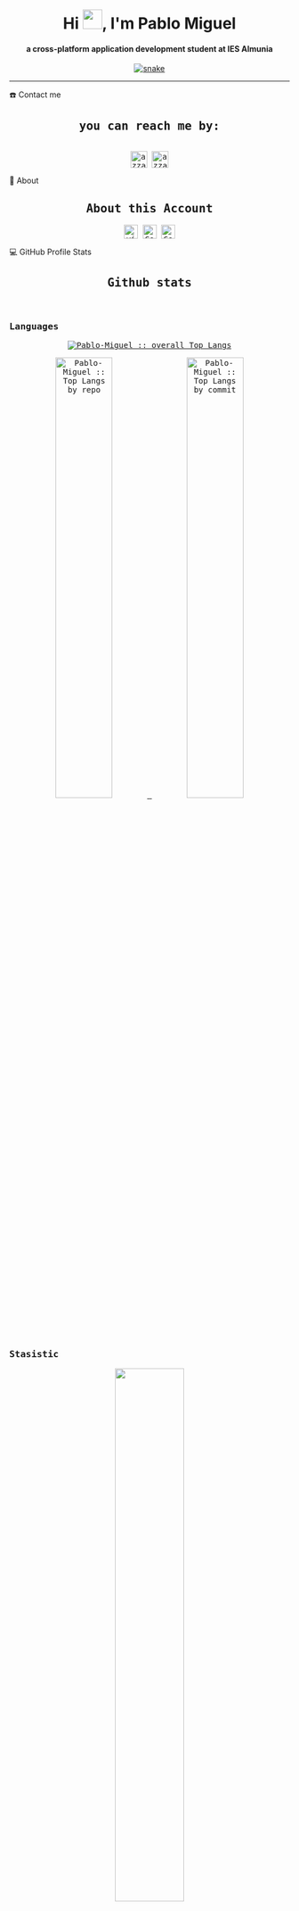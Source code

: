 <div align="center">
  <h1 align="center">Hi <img width="35" src="https://github.com/Pablo-Miguel/Pablo-Miguel/resources/waving.gif" />, I'm Pablo Miguel</h1>
  <h4 align="center">
    a cross-platform application development student at IES Almunia
  </h4>
</div>

<div align="center">
  <a href="https://github.com/Pablo-Miguel"> <img src="https://github.com/Pablo-Miguel/Pablo-Miguel/resources/grid-snake.svg" alt="snake" /></a>
</div>

-----
<summary>☎️ Contact me</summary>
<div>
  <samp>
    <h2 align="center">you can reach me by:</h2>
    <p align="center">
      <br />
      <a
        href="https://www.linkedin.com/in/pablo-miguel-del-castillo-591875246/"
        target="blank"
        ><img
          align="center"
          src="https://img.shields.io/badge/linkedin-%231DA1F2.svg?style=for-the-badge&logo=linkedin&logoColor=white"
          alt="azzar"
          height="30"
      /></a>
      <a href="mailto:pablomigueldelcastillo@gmail.com" target="blank"
        ><img
          align="center"
          src="https://img.shields.io/badge/gmail-EA4335.svg?style=for-the-badge&logo=gmail&logoColor=white"
          alt="azzar"
          height="30"
      /></a>
    </p>
  </samp>
</div>

<summary>🧮 About</summary>
<div>
  <samp>
    <h2 align="center">About this Account</h2>
    <p align="center">
      <a href="https://github.com/Pablo-Miguel" target="blank"
        ><img
          align="center"
          src="https://komarev.com/ghpvc/?username=Pablo-Miguel&style=for-the-badge&label=PROFILE+VIEWS"
          height="25"
          alt="views count"
      /></a>
      <a
        href="https://www.codefactor.io/repository/github/pablo-miguel/acdat-mvc_vehiculos"
        ><img
          align="center"
          src="https://www.codefactor.io/repository/github/pablo-miguel/acdat-mvc_vehiculos/badge"
          height="25"
          alt="CodeFactor"
      /></a>
      <a href="https://github.com/Pablo-Miguel"
        ><img
          align="center"
          src="https://img.shields.io/github/followers/Pablo-Miguel?style=for-the-badge"
          height="25"
          alt="CodeFactor"
      /></a>
    </p>
  </samp>
</div>

<summary>💻 GitHub Profile Stats</summary>
<div>
  <samp>
    <h2 align="center">Github stats</h2>
    <br />
    <summary><h3>Languages</h3></summary>
    <p align="center">
      <a href="https://github.com/Pablo-Miguel">
        <img
          src="https://github-readme-stats.vercel.app/api/top-langs/?username=Pablo-Miguel&langs_count=6&theme=gruvbox&layout=compact&hide_border=true"
          alt="Pablo-Miguel :: overall Top Langs "
      /></a>
    </p>
    <p align="center">
      <a href="https://github.com/Pablo-Miguel">
        <img
          width="45%"
          src="https://github-profile-summary-cards.vercel.app/api/cards/repos-per-language?username=Pablo-Miguel&theme=gruvbox&layout=compact&hide_border=true"
          alt="Pablo-Miguel :: Top Langs by repo"
        />
        <img
          width="45%"
          src="https://github-profile-summary-cards.vercel.app/api/cards/most-commit-language?username=Pablo-Miguel&theme=gruvbox&layout=compact&hide_border=true"
          alt="Pablo-Miguel :: Top Langs by commit"
        />
      </a>
    </p>
    <summary><h3>Stasistic</h3></summary>
    <p align="center">
      <a href="https://github.com/Pablo-Miguel/">
        <img
          width="49.5%"
          src="https://github-readme-stats.vercel.app/api?username=Pablo-Miguel&show_icons=true&theme=gruvbox&hide_border=true"
        />
        <img
          width="49.5%"
          src="https://github-readme-streak-stats.herokuapp.com/?user=Pablo-Miguel&theme=gruvbox&hide_border=true"
        />
      </a>
    </p>
    <br />
  </samp>
</div>

<summary>📈 Latest Activity Graph</summary>
<samp>
  <br />
  <h2 align="center">Latest contribution</h2>
  <a href="https://github.com/ashutosh00710/github-readme-activity-graph">
    <img
      alt="Pablo Miguel's Activity Graph"
      src="https://github-readme-activity-graph.cyclic.app/graph?username=Pablo-Miguel&theme=dracula"
  /></a>
  <br />
</samp>

----- 
Credits: [Pablo-Miguel] (https://github.com/Pablo-Miguel) 
Last Edited on: 14/12/2022